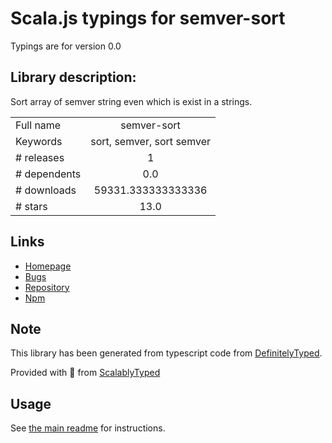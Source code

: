
# Scala.js typings for semver-sort

Typings are for version 0.0

## Library description:
Sort array of semver string even which is exist in a strings.

|                    |                 |
| ------------------ | :-------------: |
| Full name          | semver-sort |
| Keywords           | sort, semver, sort semver |
| # releases         | 1 |
| # dependents       | 0.0 |
| # downloads        | 59331.333333333336 |
| # stars            | 13.0 |

## Links
- [Homepage](https://github.com/ragingwind/semver-sort#readme)
- [Bugs](https://github.com/ragingwind/semver-sort/issues)
- [Repository](https://github.com/ragingwind/semver-sort)
- [Npm](https://www.npmjs.com/package/semver-sort)
    


## Note
This library has been generated from typescript code from [DefinitelyTyped](https://definitelytyped.org).

Provided with :purple_heart: from [ScalablyTyped](https://github.com/oyvindberg/ScalablyTyped)

## Usage
See [the main readme](../../readme.md) for instructions.


